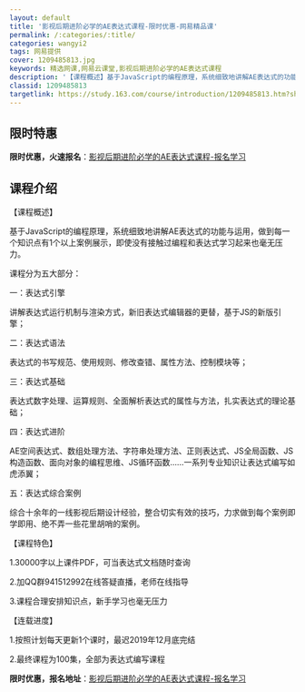 ```yaml
---
layout: default
title: '影视后期进阶必学的AE表达式课程-限时优惠-网易精品课'
permalink: /:categories/:title/
categories: wangyi2
tags: 网易提供
cover: 1209485813.jpg
keywords: 精选网课,网易云课堂,影视后期进阶必学的AE表达式课程
description: '【课程概述】基于JavaScript的编程原理，系统细致地讲解AE表达式的功能与运用，做到每一个知识点有1个以上案例展示'
classid: 1209485813
targetlink: https://study.163.com/course/introduction/1209485813.htm?share=1&shareId=1025206652&utm_campaign=share&utm_medium=iphoneShare&utm_source=&utm_u=1025206652
---
```


## 限时特惠

**限时优惠，火速报名**：[影视后期进阶必学的AE表达式课程-报名学习](https://study.163.com/course/introduction/1209485813.htm?share=1&shareId=1025206652&utm_campaign=share&utm_medium=iphoneShare&utm_source=&utm_u=1025206652)

## 课程介绍

【课程概述】



基于JavaScript的编程原理，系统细致地讲解AE表达式的功能与运用，做到每一个知识点有1个以上案例展示，即使没有接触过编程和表达式学习起来也毫无压力。



课程分为五大部分：

一：表达式引擎

讲解表达式运行机制与渲染方式，新旧表达式编辑器的更替，基于JS的新版引擎；



二：表达式语法

表达式的书写规范、使用规则、修改查错、属性方法、控制模块等；



三：表达式基础

表达式数字处理、运算规则、全面解析表达式的属性与方法，扎实表达式的理论基础；



四：表达式进阶

AE空间表达式、数组处理方法、字符串处理方法、正则表达式、JS全局函数、JS构造函数、面向对象的编程思维、JS循环函数……一系列专业知识让表达式编写如虎添翼；



五：表达式综合案例

综合十余年的一线影视后期设计经验，整合切实有效的技巧，力求做到每个案例即学即用、绝不弄一些花里胡哨的案例。



【课程特色】

1.30000字以上课件PDF，可当表达式文档随时查询

2.加QQ群941512992在线答疑直播，老师在线指导

3.课程合理安排知识点，新手学习也毫无压力



【连载进度】

1.按照计划每天更新1个课时，最迟2019年12月底完结

2.最终课程为100集，全部为表达式编写课程

**限时优惠，报名地址**：[影视后期进阶必学的AE表达式课程-报名学习](https://study.163.com/course/introduction/1209485813.htm?share=1&shareId=1025206652&utm_campaign=share&utm_medium=iphoneShare&utm_source=&utm_u=1025206652)

